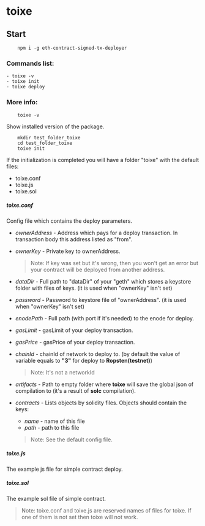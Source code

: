 # toixe

## Start

```angular2html
    npm i -g eth-contract-signed-tx-deployer
```

### Commands list:

    - toixe -v
    - toixe init
    - toixe deploy
    
### More info:

```angular2html
    toixe -v
```

Show installed version of the package.

```angular2html
    mkdir test_folder_toixe
    cd test_folder_toixe
    toixe init
```

If the initialization is completed you will have a folder "toixe" with the default files:
- toixe.conf
- toixe.js
- toixe.sol


##### toixe.conf

Config file which contains the deploy parameters.

- *ownerAddress* - Address which pays for a deploy transaction. In transaction body this address listed as "from".

- *ownerKey* - Private key to ownerAddress. 
    > Note: If key was set but it's wrong, then you won't get an error but your contract will be deployed from another address.
- *dataDir* - Full path to "dataDir" of your "geth" which stores a keystore folder with files of keys. (it is used when "ownerKey" isn't set)

- *password* - Password to keystore file of "ownerAddress". (it is  used when "ownerKey" isn't set)

- *enodePath* - Full path (with port if it's needed) to the enode for deploy.

- *gasLimit* - gasLimit of your deploy transaction.

- *gasPrice* - gasPrice of your deploy transaction.

- *chainId* - chainId of network to deploy to. (by default the value of variable equals to **"3"** for deploy to **Ropsten(testnet)**)
    > Note: It's not a networkId
- *artifacts* - Path to empty folder where **toixe** will save the global json of compilation to (it's a result of **solc** compilation).

- *contracts* - Lists objects by solidity files. Objects should contain the keys:
    - *name* - name of this file
    - *path* - path to this file
    > Note: See the default config file.
    

##### toixe.js

The example js file for simple contract deploy.

##### toixe.sol

The example sol file of simple contract.

> Note: toixe.conf and toixe.js are reserved names of files for toixe. If one of them is not set then toixe will not work.